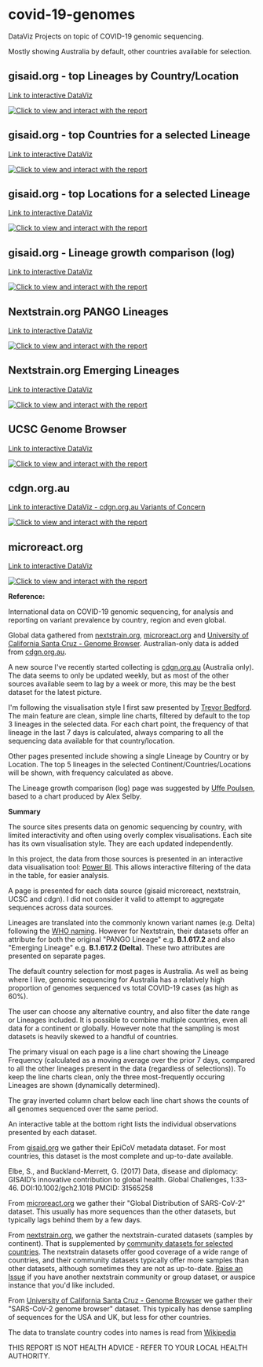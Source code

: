 # covid-19-genomes
DataViz Projects on topic of COVID-19 genomic sequencing. 

Mostly showing Australia by default, other countries available for selection. 

## gisaid.org - top Lineages by Country/Location

[Link to interactive DataViz](https://app.powerbi.com/view?r=eyJrIjoiNzE5YzczODItMDQzMS00M2EzLWFjNWYtMjg3OTY3NTNhZDM3IiwidCI6ImRjMWYwNGY1LWMxZTUtNDQyOS1hODEyLTU3OTNiZTQ1YmY5ZCIsImMiOjEwfQ%3D%3D)

[![Click to view and interact with the report](https://github.com/Mike-Honey/covid-19-genomes/raw/main/Coronavirus%20-%20Genomic%20epidemiology%20-%20gisaid.png)](https://app.powerbi.com/view?r=eyJrIjoiNzE5YzczODItMDQzMS00M2EzLWFjNWYtMjg3OTY3NTNhZDM3IiwidCI6ImRjMWYwNGY1LWMxZTUtNDQyOS1hODEyLTU3OTNiZTQ1YmY5ZCIsImMiOjEwfQ%3D%3D)

## gisaid.org - top Countries for a selected Lineage

[Link to interactive DataViz](https://app.powerbi.com/view?r=eyJrIjoiNzE5YzczODItMDQzMS00M2EzLWFjNWYtMjg3OTY3NTNhZDM3IiwidCI6ImRjMWYwNGY1LWMxZTUtNDQyOS1hODEyLTU3OTNiZTQ1YmY5ZCIsImMiOjEwfQ%3D%3D&pageName=ReportSectionb37b79e3c5c90058cdc9)

[![Click to view and interact with the report](https://github.com/Mike-Honey/covid-19-genomes/raw/main/Coronavirus%20-%20Genomic%20epidemiology%20-%20gisaid%20-%20countries.png)](https://app.powerbi.com/view?r=eyJrIjoiNzE5YzczODItMDQzMS00M2EzLWFjNWYtMjg3OTY3NTNhZDM3IiwidCI6ImRjMWYwNGY1LWMxZTUtNDQyOS1hODEyLTU3OTNiZTQ1YmY5ZCIsImMiOjEwfQ%3D%3D&pageName=ReportSectionb37b79e3c5c90058cdc9)

## gisaid.org - top Locations for a selected Lineage

[Link to interactive DataViz](https://app.powerbi.com/view?r=eyJrIjoiNzE5YzczODItMDQzMS00M2EzLWFjNWYtMjg3OTY3NTNhZDM3IiwidCI6ImRjMWYwNGY1LWMxZTUtNDQyOS1hODEyLTU3OTNiZTQ1YmY5ZCIsImMiOjEwfQ%3D%3D&pageName=ReportSectionc12f96780ead40a571a8)

[![Click to view and interact with the report](https://github.com/Mike-Honey/covid-19-genomes/raw/main/Coronavirus%20-%20Genomic%20epidemiology%20-%20gisaid%20-%20locations.png)](https://app.powerbi.com/view?r=eyJrIjoiNzE5YzczODItMDQzMS00M2EzLWFjNWYtMjg3OTY3NTNhZDM3IiwidCI6ImRjMWYwNGY1LWMxZTUtNDQyOS1hODEyLTU3OTNiZTQ1YmY5ZCIsImMiOjEwfQ%3D%3D&pageName=ReportSectionc12f96780ead40a571a8)

## gisaid.org - Lineage growth comparison (log)

[Link to interactive DataViz](https://app.powerbi.com/view?r=eyJrIjoiNzE5YzczODItMDQzMS00M2EzLWFjNWYtMjg3OTY3NTNhZDM3IiwidCI6ImRjMWYwNGY1LWMxZTUtNDQyOS1hODEyLTU3OTNiZTQ1YmY5ZCIsImMiOjEwfQ%3D%3D&pageName=ReportSection3e99bf707c2b64e24b5d)

[![Click to view and interact with the report](https://github.com/Mike-Honey/covid-19-genomes/raw/main/Coronavirus%20-%20Genomic%20epidemiology%20-%20gisaid%20-%20lineage%20growth%20comparison%20log.png)](https://app.powerbi.com/view?r=eyJrIjoiNzE5YzczODItMDQzMS00M2EzLWFjNWYtMjg3OTY3NTNhZDM3IiwidCI6ImRjMWYwNGY1LWMxZTUtNDQyOS1hODEyLTU3OTNiZTQ1YmY5ZCIsImMiOjEwfQ%3D%3D&pageName=ReportSection3e99bf707c2b64e24b5d)

## Nextstrain.org PANGO Lineages

[Link to interactive DataViz](https://app.powerbi.com/view?r=eyJrIjoiODVkYTI5ZjItMzgyZi00MWQwLWJmM2MtMTg2OGU0ZGIzZDkwIiwidCI6ImRjMWYwNGY1LWMxZTUtNDQyOS1hODEyLTU3OTNiZTQ1YmY5ZCIsImMiOjEwfQ%3D%3D&pageName=ReportSectiondcdcb000c3e8d08070c6)

[![Click to view and interact with the report](https://github.com/Mike-Honey/covid-19-genomes/raw/main/Coronavirus%20-%20Genomic%20epidemiology%20-%20nextstrain%20PANGO.png)](https://app.powerbi.com/view?r=eyJrIjoiODVkYTI5ZjItMzgyZi00MWQwLWJmM2MtMTg2OGU0ZGIzZDkwIiwidCI6ImRjMWYwNGY1LWMxZTUtNDQyOS1hODEyLTU3OTNiZTQ1YmY5ZCIsImMiOjEwfQ%3D%3D&pageName=ReportSectiondcdcb000c3e8d08070c6)

## Nextstrain.org Emerging Lineages

[Link to interactive DataViz](https://app.powerbi.com/view?r=eyJrIjoiODVkYTI5ZjItMzgyZi00MWQwLWJmM2MtMTg2OGU0ZGIzZDkwIiwidCI6ImRjMWYwNGY1LWMxZTUtNDQyOS1hODEyLTU3OTNiZTQ1YmY5ZCIsImMiOjEwfQ%3D%3D&pageName=ReportSection693439c30c9bebd59531)

[![Click to view and interact with the report](https://github.com/Mike-Honey/covid-19-genomes/raw/main/Coronavirus%20-%20Genomic%20epidemiology%20-%20nextstrain%20emerging.png)](https://app.powerbi.com/view?r=eyJrIjoiODVkYTI5ZjItMzgyZi00MWQwLWJmM2MtMTg2OGU0ZGIzZDkwIiwidCI6ImRjMWYwNGY1LWMxZTUtNDQyOS1hODEyLTU3OTNiZTQ1YmY5ZCIsImMiOjEwfQ%3D%3D&pageName=ReportSection693439c30c9bebd59531)

## UCSC Genome Browser

[Link to interactive DataViz](https://app.powerbi.com/view?r=eyJrIjoiNzE5YzczODItMDQzMS00M2EzLWFjNWYtMjg3OTY3NTNhZDM3IiwidCI6ImRjMWYwNGY1LWMxZTUtNDQyOS1hODEyLTU3OTNiZTQ1YmY5ZCIsImMiOjEwfQ%3D%3D&pageName=ReportSectionc014f15eb84e127c9216)

[![Click to view and interact with the report](https://github.com/Mike-Honey/covid-19-genomes/raw/main/Coronavirus%20-%20Genomic%20epidemiology%20-%20ucsc.png)](https://app.powerbi.com/view?r=eyJrIjoiNzE5YzczODItMDQzMS00M2EzLWFjNWYtMjg3OTY3NTNhZDM3IiwidCI6ImRjMWYwNGY1LWMxZTUtNDQyOS1hODEyLTU3OTNiZTQ1YmY5ZCIsImMiOjEwfQ%3D%3D&pageName=ReportSectionc014f15eb84e127c9216)

## cdgn.org.au

[Link to interactive DataViz - cdgn.org.au Variants of Concern](https://app.powerbi.com/view?r=eyJrIjoiODVkYTI5ZjItMzgyZi00MWQwLWJmM2MtMTg2OGU0ZGIzZDkwIiwidCI6ImRjMWYwNGY1LWMxZTUtNDQyOS1hODEyLTU3OTNiZTQ1YmY5ZCIsImMiOjEwfQ%3D%3D&pageName=ReportSection057102130a8cc001a462)

[![Click to view and interact with the report](https://github.com/Mike-Honey/covid-19-genomes/raw/main/Coronavirus%20-%20Genomic%20epidemiology%20-%20cdgn.png)](https://app.powerbi.com/view?r=eyJrIjoiODVkYTI5ZjItMzgyZi00MWQwLWJmM2MtMTg2OGU0ZGIzZDkwIiwidCI6ImRjMWYwNGY1LWMxZTUtNDQyOS1hODEyLTU3OTNiZTQ1YmY5ZCIsImMiOjEwfQ%3D%3D&pageName=ReportSection057102130a8cc001a462)

## microreact.org

[Link to interactive DataViz](https://app.powerbi.com/view?r=eyJrIjoiODVkYTI5ZjItMzgyZi00MWQwLWJmM2MtMTg2OGU0ZGIzZDkwIiwidCI6ImRjMWYwNGY1LWMxZTUtNDQyOS1hODEyLTU3OTNiZTQ1YmY5ZCIsImMiOjEwfQ%3D%3D&pageName=ReportSection997d97b50e877049bbb3)

[![Click to view and interact with the report](https://github.com/Mike-Honey/covid-19-genomes/raw/main/Coronavirus%20-%20Genomic%20epidemiology%20-%20microreact.png)](https://app.powerbi.com/view?r=eyJrIjoiODVkYTI5ZjItMzgyZi00MWQwLWJmM2MtMTg2OGU0ZGIzZDkwIiwidCI6ImRjMWYwNGY1LWMxZTUtNDQyOS1hODEyLTU3OTNiZTQ1YmY5ZCIsImMiOjEwfQ%3D%3D&pageName=ReportSection997d97b50e877049bbb3)


**Reference:**

International data on COVID-19 genomic sequencing, for analysis and reporting on variant prevalence by country, region and even global.

Global data gathered from [nextstrain.org](https://nextstrain.org), [microreact.org](https://microreact.org) and [University of California Santa Cruz - Genome Browser](https://genome.ucsc.edu/index.html). Australian-only data is added from [cdgn.org.au](https://cdgn.org.au).

A new source I've recently started collecting is [cdgn.org.au](https://www.cdgn.org.au/variants-of-concern) (Australia only). The data seems to only be updated weekly, but as most of the other sources available seem to lag by a week or more, this may be the best dataset for the latest picture.

I'm following the visualisation style I first saw presented by [Trevor Bedford](https://twitter.com/trvrb/status/1392132870064381956?s=20). The main feature are clean, simple line charts, filtered by default to the top 3 lineages in the selected data. For each chart point, the frequency of that lineage in the last 7 days is calculated, always comparing to all the sequencing data available for that country/location.

Other pages presented include showing a single Lineage by Country or by Location.  The top 5 lineages in the selected Continent/Countries/Locations will be shown, with frequency calculated as above.

The Lineage growth comparison (log) page was suggested by [Uffe Poulsen](https://twitter.com/uffe1974/status/1485541093257134083?s=20), based to a chart produced by Alex Selby.


**Summary**

The source sites presents data on genomic sequencing by country, with limited interactivity and often using overly complex visualisations.  Each site has its own visualisation style. They are each updated independently.

In this project, the data from those sources is presented in an interactive data visualisation tool: [Power BI](https://powerbi.microsoft.com). This allows interactive filtering of the data in the table, for easier analysis.

A page is presented for each data source (gisaid microreact, nextstrain, UCSC and cdgn). I did not consider it valid to attempt to aggregate sequences across data sources. 

Lineages are translated into the commonly known variant names (e.g. Delta) following the [WHO naming](https://www.who.int/en/activities/tracking-SARS-CoV-2-variants/). However for Nextstrain, their datasets offer an attribute for both the original "PANGO Lineage" e.g. **B.1.617.2** and also "Emerging Lineage" e.g. **B.1.617.2 (Delta)**. These two attributes are presented on separate pages.

The default country selection for most pages is Australia. As well as being where I live, genomic sequencing for Australia has a relatively high proportion of genomes sequenced vs total COVID-19 cases (as high as 60%). 

The user can choose any alternative country, and also filter the date range or Lineages included.  It is possible to combine multiple countries, even all data for a continent or globally. However note that the sampling is most datasets is heavily skewed to a handful of countries.

The primary visual on each page is a line chart showing the Lineage Frequency (calculated as a moving average over the prior 7 days, compared to all the other lineages present in the data (regardless of selections)). To keep the line charts clean, only the three most-frequently occuring Lineages are shown (dynamically determined).  

The gray inverted column chart below each line chart shows the counts of all genomes sequenced over the same period.

An interactive table at the bottom right lists the individual observations presented by each dataset.

From [gisaid.org](https://gisaid.org) we gather their EpiCoV metadata dataset. For most countries, this dataset is the most complete and up-to-date available.

Elbe, S., and Buckland-Merrett, G. (2017) Data, disease and diplomacy: GISAID’s innovative contribution to global health. Global Challenges, 1:33-46. DOI:10.1002/gch2.1018  PMCID: 31565258


From [microreact.org](https://microreact.org) we gather their "Global Distribution of SARS-CoV-2" dataset. This usually has more sequences than the other datasets, but typically lags behind them by a few days. 

From [nextstrain.org](https://nextstrain.org), we gather the nextstrain-curated datasets (samples by continent). That is supplemented by [community datasets for selected countries](https://nextstrain.org/sars-cov-2#datasets).  The nextstrain datasets offer good coverage of a wide range of countries, and their community datasets typically offer more samples than other datasets, although sometimes they are not as up-to-date. [Raise an Issue](https://github.com/Mike-Honey/covid-19-genomes/issues) if you have another nextstrain community or group dataset, or auspice instance that you'd like included. 

From [University of California Santa Cruz - Genome Browser](https://genome.ucsc.edu/index.html) we gather their "SARS-CoV-2 genome browser" dataset. This typically has dense sampling of sequences for the USA and UK, but less for other countries. 

The data to translate country codes into names is read from [Wikipedia](https://en.wikipedia.org/wiki/List_of_ISO_3166_country_codes)


THIS REPORT IS NOT HEALTH ADVICE - REFER TO YOUR LOCAL HEALTH AUTHORITY.

